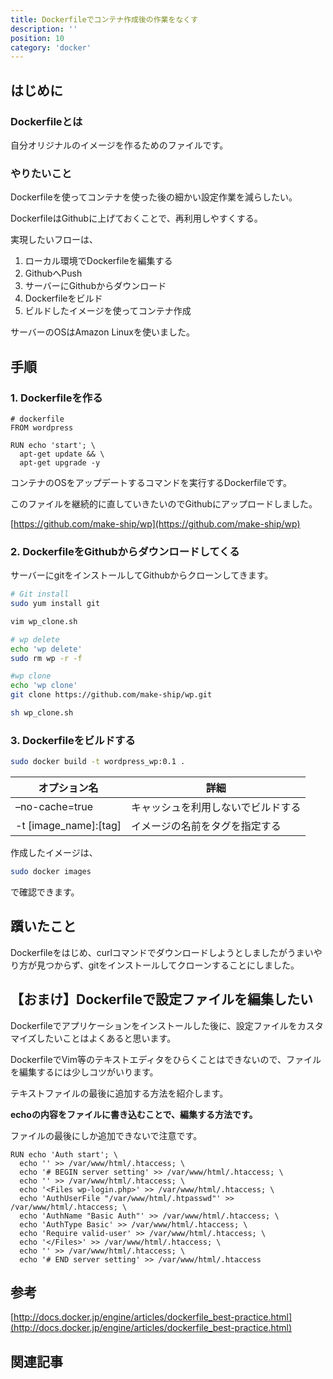 ```yaml
---
title: Dockerfileでコンテナ作成後の作業をなくす
description: ''
position: 10
category: 'docker'
---
```


## はじめに
### Dockerfileとは
自分オリジナルのイメージを作るためのファイルです。

### やりたいこと
Dockerfileを使ってコンテナを使った後の細かい設定作業を減らしたい。

DockerfileはGithubに上げておくことで、再利用しやすくする。

実現したいフローは、

1. ローカル環境でDockerfileを編集する
1. GithubへPush
1. サーバーにGithubからダウンロード
1. Dockerfileをビルド
1. ビルドしたイメージを使ってコンテナ作成

サーバーのOSはAmazon Linuxを使いました。

## 手順
### 1. Dockerfileを作る
```
# dockerfile
FROM wordpress

RUN echo 'start'; \
  apt-get update && \
  apt-get upgrade -y
```
コンテナのOSをアップデートするコマンドを実行するDockerfileです。

このファイルを継続的に直していきたいのでGithubにアップロードしました。

[https://github.com/make-ship/wp](https://github.com/make-ship/wp)

### 2. DockerfileをGithubからダウンロードしてくる
サーバーにgitをインストールしてGithubからクローンしてきます。
```bash
# Git install
sudo yum install git
```

```bash
vim wp_clone.sh
```

```bash
# wp delete
echo 'wp delete'
sudo rm wp -r -f

#wp clone
echo 'wp clone'
git clone https://github.com/make-ship/wp.git
```
```bash
sh wp_clone.sh
```

### 3. Dockerfileをビルドする

```bash
sudo docker build -t wordpress_wp:0.1 .
```

|オプション名|詳細|
|--|--|
|–no-cache=true|キャッシュを利用しないでビルドする|
|-t [image_name]:[tag]|イメージの名前をタグを指定する|

作成したイメージは、

```bash
sudo docker images
```

で確認できます。

## 躓いたこと
Dockerfileをはじめ、curlコマンドでダウンロードしようとしましたがうまいやり方が見つからず、gitをインストールしてクローンすることにしました。


## 【おまけ】Dockerfileで設定ファイルを編集したい
Dockerfileでアプリケーションをインストールした後に、設定ファイルをカスタマイズしたいことはよくあると思います。

DockerfileでVim等のテキストエディタをひらくことはできないので、ファイルを編集するには少しコツがいります。

テキストファイルの最後に追加する方法を紹介します。

__echoの内容をファイルに書き込むことで、編集する方法です。__

ファイルの最後にしか追加できないで注意です。

```
RUN echo 'Auth start'; \
  echo '' >> /var/www/html/.htaccess; \
  echo '# BEGIN server setting' >> /var/www/html/.htaccess; \
  echo '' >> /var/www/html/.htaccess; \
  echo '<Files wp-login.php>' >> /var/www/html/.htaccess; \
  echo 'AuthUserFile "/var/www/html/.htpasswd"' >> /var/www/html/.htaccess; \
  echo 'AuthName "Basic Auth"' >> /var/www/html/.htaccess; \
  echo 'AuthType Basic' >> /var/www/html/.htaccess; \
  echo 'Require valid-user' >> /var/www/html/.htaccess; \
  echo '</Files>' >> /var/www/html/.htaccess; \
  echo '' >> /var/www/html/.htaccess; \
  echo '# END server setting' >> /var/www/html/.htaccess
```

## 参考

[http://docs.docker.jp/engine/articles/dockerfile_best-practice.html](http://docs.docker.jp/engine/articles/dockerfile_best-practice.html)

## 関連記事
<CategoryPost :category-name-props="category" />
